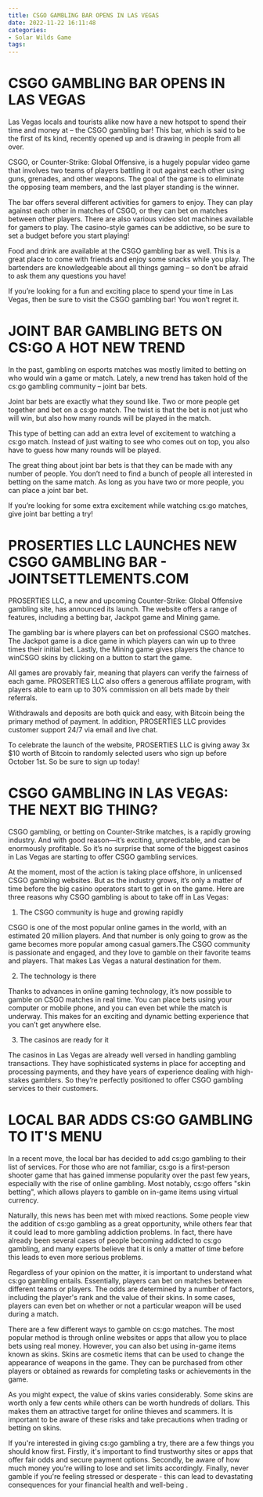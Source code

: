 ```yaml
---
title: CSGO GAMBLING BAR OPENS IN LAS VEGAS 
date: 2022-11-22 16:11:48
categories:
- Solar Wilds Game
tags:
---
```



#  CSGO GAMBLING BAR OPENS IN LAS VEGAS 

Las Vegas locals and tourists alike now have a new hotspot to spend their time and money at – the CSGO gambling bar! This bar, which is said to be the first of its kind, recently opened up and is drawing in people from all over.

CSGO, or Counter-Strike: Global Offensive, is a hugely popular video game that involves two teams of players battling it out against each other using guns, grenades, and other weapons. The goal of the game is to eliminate the opposing team members, and the last player standing is the winner.

The bar offers several different activities for gamers to enjoy. They can play against each other in matches of CSGO, or they can bet on matches between other players. There are also various video slot machines available for gamers to play. The casino-style games can be addictive, so be sure to set a budget before you start playing!

Food and drink are available at the CSGO gambling bar as well. This is a great place to come with friends and enjoy some snacks while you play. The bartenders are knowledgeable about all things gaming – so don’t be afraid to ask them any questions you have!

If you’re looking for a fun and exciting place to spend your time in Las Vegas, then be sure to visit the CSGO gambling bar! You won’t regret it.

#  JOINT BAR GAMBLING BETS ON CS:GO A HOT NEW TREND 

In the past, gambling on esports matches was mostly limited to betting on who would win a game or match. Lately, a new trend has taken hold of the cs:go gambling community – joint bar bets.

Joint bar bets are exactly what they sound like. Two or more people get together and bet on a cs:go match. The twist is that the bet is not just who will win, but also how many rounds will be played in the match.

This type of betting can add an extra level of excitement to watching a cs:go match. Instead of just waiting to see who comes out on top, you also have to guess how many rounds will be played.

The great thing about joint bar bets is that they can be made with any number of people. You don’t need to find a bunch of people all interested in betting on the same match. As long as you have two or more people, you can place a joint bar bet.

If you’re looking for some extra excitement while watching cs:go matches, give joint bar betting a try!

#  PROSERTIES LLC LAUNCHES NEW CSGO GAMBLING BAR - JOINTSETTLEMENTS.COM 

PROSERTIES LLC, a new and upcoming Counter-Strike: Global Offensive gambling site, has announced its launch. The website offers a range of features, including a betting bar, Jackpot game and Mining game.

The gambling bar is where players can bet on professional CSGO matches. The Jackpot game is a dice game in which players can win up to three times their initial bet. Lastly, the Mining game gives players the chance to winCSGO skins by clicking on a button to start the game.

All games are provably fair, meaning that players can verify the fairness of each game. PROSERTIES LLC also offers a generous affiliate program, with players able to earn up to 30% commission on all bets made by their referrals.

Withdrawals and deposits are both quick and easy, with Bitcoin being the primary method of payment. In addition, PROSERTIES LLC provides customer support 24/7 via email and live chat.

To celebrate the launch of the website, PROSERTIES LLC is giving away 3x $10 worth of Bitcoin to randomly selected users who sign up before October 1st. So be sure to sign up today!

#  CSGO GAMBLING IN LAS VEGAS: THE NEXT BIG THING? 

CSGO gambling, or betting on Counter-Strike matches, is a rapidly growing industry. And with good reason—it’s exciting, unpredictable, and can be enormously profitable. So it’s no surprise that some of the biggest casinos in Las Vegas are starting to offer CSGO gambling services.

At the moment, most of the action is taking place offshore, in unlicensed CSGO gambling websites. But as the industry grows, it’s only a matter of time before the big casino operators start to get in on the game. Here are three reasons why CSGO gambling is about to take off in Las Vegas:

1) The CSGO community is huge and growing rapidly

CSGO is one of the most popular online games in the world, with an estimated 20 million players. And that number is only going to grow as the game becomes more popular among casual gamers.The CSGO community is passionate and engaged, and they love to gamble on their favorite teams and players. That makes Las Vegas a natural destination for them.

2) The technology is there

Thanks to advances in online gaming technology, it’s now possible to gamble on CSGO matches in real time. You can place bets using your computer or mobile phone, and you can even bet while the match is underway. This makes for an exciting and dynamic betting experience that you can’t get anywhere else.

3) The casinos are ready for it

The casinos in Las Vegas are already well versed in handling gambling transactions. They have sophisticated systems in place for accepting and processing payments, and they have years of experience dealing with high-stakes gamblers. So they’re perfectly positioned to offer CSGO gambling services to their customers.

#  LOCAL BAR ADDS CS:GO GAMBLING TO IT'S MENU

In a recent move, the local bar has decided to add cs:go gambling to their list of services. For those who are not familiar, cs:go is a first-person shooter game that has gained immense popularity over the past few years, especially with the rise of online gambling. Most notably, cs:go offers "skin betting", which allows players to gamble on in-game items using virtual currency.

Naturally, this news has been met with mixed reactions. Some people view the addition of cs:go gambling as a great opportunity, while others fear that it could lead to more gambling addiction problems. In fact, there have already been several cases of people becoming addicted to cs:go gambling, and many experts believe that it is only a matter of time before this leads to even more serious problems.

Regardless of your opinion on the matter, it is important to understand what cs:go gambling entails. Essentially, players can bet on matches between different teams or players. The odds are determined by a number of factors, including the player's rank and the value of their skins. In some cases, players can even bet on whether or not a particular weapon will be used during a match.

There are a few different ways to gamble on cs:go matches. The most popular method is through online websites or apps that allow you to place bets using real money. However, you can also bet using in-game items known as skins. Skins are cosmetic items that can be used to change the appearance of weapons in the game. They can be purchased from other players or obtained as rewards for completing tasks or achievements in the game.

As you might expect, the value of skins varies considerably. Some skins are worth only a few cents while others can be worth hundreds of dollars. This makes them an attractive target for online thieves and scammers. It is important to be aware of these risks and take precautions when trading or betting on skins.

If you're interested in giving cs:go gambling a try, there are a few things you should know first. Firstly, it's important to find trustworthy sites or apps that offer fair odds and secure payment options. Secondly, be aware of how much money you're willing to lose and set limits accordingly. Finally, never gamble if you're feeling stressed or desperate - this can lead to devastating consequences for your financial health and well-being .